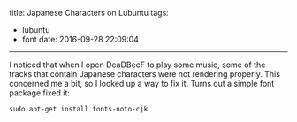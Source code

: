 title: Japanese Characters on Lubuntu
tags:
- lubuntu
- font
date: 2016-09-28 22:09:04
---


I noticed that when I open DeaDBeeF to play some music, some of the tracks that contain Japanese characters were not rendering properly. This concerned me a bit, so I looked up a way to fix it. Turns out a simple font package fixed it:

```sudo apt-get install fonts-noto-cjk```
